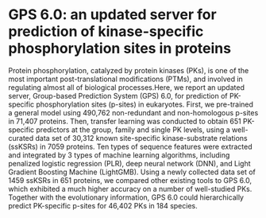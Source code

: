 # GPS 6.0: an updated server for prediction of kinase-specific phosphorylation sites in proteins
   Protein phosphorylation, catalyzed by protein kinases (PKs), is one of the most important post-translational modifications (PTMs), and involved in regulating almost all of biological processes.Here, we report an updated server, Group-based Prediction System (GPS) 6.0, for prediction of PK-specific phosphorylation sites (p-sites) in eukaryotes. First, we pre-trained a general model using 490,762 non-redundant and non-homologous p-sites in 71,407 proteins. Then, transfer learning was conducted to obtain 651 PK-specific predictors at the group, family and single PK levels, using a well-curated data set of 30,312 known site-specific kinase-substrate relations (ssKSRs) in 7059 proteins. Ten types of sequence features were extracted and integrated by 3 types of machine learning algorithms, including penalized logistic regression (PLR), deep neural network (DNN), and Light Gradient Boosting Machine (LightGMB). Using a newly collected data set of 1459 ssKSRs in 651 proteins, we compared other existing tools to GPS 6.0, which exhibited a much higher accuracy on a number of well-studied PKs. Together with the evolutionary information, GPS 6.0 could hierarchically predict PK-specific p-sites for 46,402 PKs in 184 species. 
